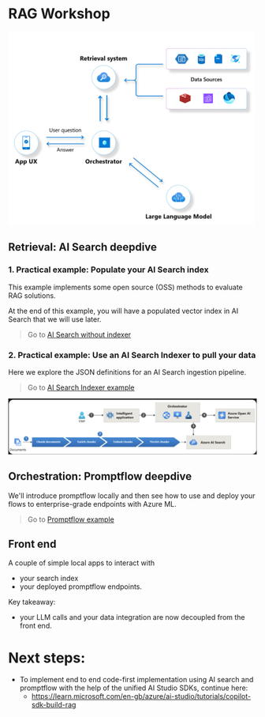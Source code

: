 # RAG Workshop

<img src="./docs/img/rag.png" width=500 />


## Retrieval: AI Search deepdive

### 1. Practical example: Populate your AI Search index

This example implements some open source (OSS) methods to evaluate RAG solutions.

At the end of this example, you will have a populated vector index in AI Search that we will use later.

> Go to [AI Search without indexer](./retrieval/AI-search-push/Readme.md)

### 2. Practical example: Use an AI Search Indexer to pull your data

Here we explore the JSON definitions for an AI Search ingestion pipeline. 
> Go to [AI Search Indexer example](./retrieval/AI-search-indexer/Readme.md)



![AI Search Indexer](./docs/img/aisearch-pipeline.png)

## Orchestration: Promptflow deepdive

We'll introduce promptflow locally and then see how to use and deploy your flows to enterprise-grade endpoints with Azure ML. 
> Go to [Promptflow example](./orchestration/promptflow/Readme.md)

## Front end

A couple of simple local apps to interact with
- your search index
- your deployed promptflow endpoints. 

Key takeaway:
- your LLM calls and your data integration are now decoupled from the front end.

# Next steps:
- To implement end to end code-first implementation using AI search and promptflow with the help of the unified AI Studio SDKs, continue here:
  - https://learn.microsoft.com/en-gb/azure/ai-studio/tutorials/copilot-sdk-build-rag

